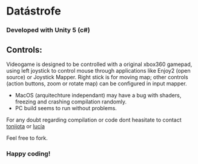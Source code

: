 # Datástrofe
### Developed with Unity 5 (c#)

## Controls:
Videogame is designed to be controlled with a original xbox360 gamepad, using left joystick to control mouse through applications like Enjoy2 (open source) or Joystick Mapper. Right stick is for moving map; other controls (action buttons, zoom or rotate map) can be configured in input mapper.

- MacOS (arquitechture independant) may have a bug with shaders, freezing and crashing compilation randomly. 
- PC build seems to run without problems.

For any doubt regarding compilation or code dont heasitate to contact [tonijota](http://twitter.com/tonijota) or [lucía](http://luciaseguramente.com)

Feel free to fork.

### Happy coding!
